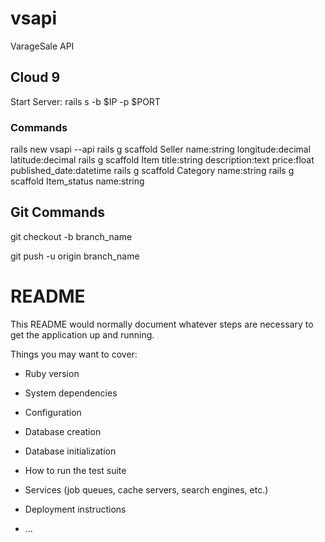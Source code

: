 # vsapi
VarageSale API


## Cloud 9
Start Server: rails s -b $IP -p $PORT

### Commands
rails new vsapi --api
rails g scaffold Seller name:string longitude:decimal latitude:decimal
rails g scaffold Item title:string description:text price:float published_date:datetime 
rails g scaffold Category name:string
rails g scaffold Item_status name:string

## Git Commands
git checkout -b branch_name

git push -u origin branch_name

# README

This README would normally document whatever steps are necessary to get the
application up and running.

Things you may want to cover:

* Ruby version

* System dependencies

* Configuration

* Database creation

* Database initialization

* How to run the test suite

* Services (job queues, cache servers, search engines, etc.)

* Deployment instructions

* ...
